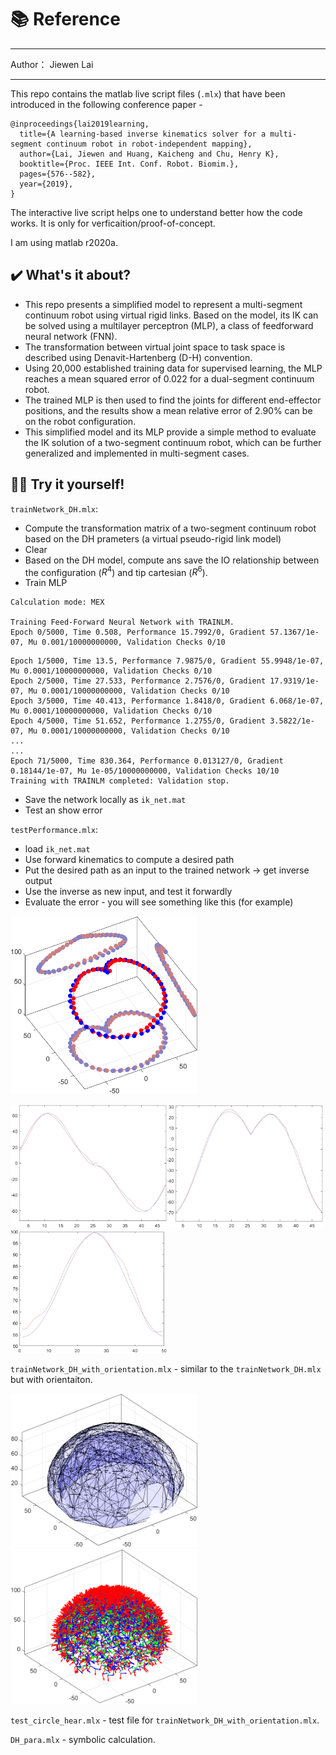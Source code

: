 # 📚 Reference 
********************
Author： Jiewen Lai
********************            
This repo contains the matlab live script files (`.mlx`) that have been introduced in the following conference paper - 
```
@inproceedings{lai2019learning,
  title={A learning-based inverse kinematics solver for a multi-segment continuum robot in robot-independent mapping},
  author={Lai, Jiewen and Huang, Kaicheng and Chu, Henry K},
  booktitle={Proc. IEEE Int. Conf. Robot. Biomim.},
  pages={576--582},
  year={2019},
}
```
The interactive live script helps one to understand better how the code works. It is only for verficaition/proof-of-concept. 

I am using matlab r2020a.


## ✔️ What's it about?

- This repo presents a simplified model to represent a multi-segment continuum robot using virtual rigid links. Based on the model, its IK can be solved using a multilayer perceptron (MLP), a class of feedforward neural network (FNN). 
- The transformation between virtual joint space to task space is described using Denavit-Hartenberg (D-H) convention. 
- Using 20,000 established training data for supervised learning, the MLP reaches a mean squared error of 0.022 for a dual-segment continuum robot. 
- The trained MLP is then used to find the joints for different end-effector positions, and the results show a mean relative error of 2.90% can be on the robot configuration. 
- This simplified model and its MLP provide a simple method to evaluate the IK solution of a two-segment continuum robot, which can be further generalized and implemented in multi-segment cases. 

## 👨‍💻 Try it yourself!

`trainNetwork_DH.mlx`: 
- Compute the transformation matrix of a two-segment continuum robot based on the DH prameters (a virtual pseudo-rigid link model)
- Clear
- Based on the DH model, compute ans save the IO relationship between the configuration ($R^4$) and tip cartesian ($R^6$).
- Train MLP

```
Calculation mode: MEX
 
Training Feed-Forward Neural Network with TRAINLM.
Epoch 0/5000, Time 0.508, Performance 15.7992/0, Gradient 57.1367/1e-07, Mu 0.001/10000000000, Validation Checks 0/10
```
```
Epoch 1/5000, Time 13.5, Performance 7.9875/0, Gradient 55.9948/1e-07, Mu 0.0001/10000000000, Validation Checks 0/10
Epoch 2/5000, Time 27.533, Performance 2.7576/0, Gradient 17.9319/1e-07, Mu 0.0001/10000000000, Validation Checks 0/10
Epoch 3/5000, Time 40.413, Performance 1.8418/0, Gradient 6.068/1e-07, Mu 0.0001/10000000000, Validation Checks 0/10
Epoch 4/5000, Time 51.652, Performance 1.2755/0, Gradient 3.5822/1e-07, Mu 0.0001/10000000000, Validation Checks 0/10
...
...
Epoch 71/5000, Time 830.364, Performance 0.013127/0, Gradient 0.18144/1e-07, Mu 1e-05/10000000000, Validation Checks 10/10
Training with TRAINLM completed: Validation stop.
```
- Save the network locally as `ik_net.mat`
- Test an show error

`testPerformance.mlx`:
- load `ik_net.mat`
- Use forward kinematics to compute a desired path
- Put the desired path as an input to the trained network -> get inverse output
- Use the inverse as new input, and test it forwardly
- Evaluate the error - you will see something like this (for example)

<p align="left">
  <img style="width: 300px" src="figHeart.png" />
</p>

<p align="left">
  <img style="width: 250px" src="resultx.png" /><img style="width: 250px" src="resulty.png" /><img style="width: 250px" src="resultz.png" />
</p>


`trainNetwork_DH_with_orientation.mlx` - similar to the `trainNetwork_DH.mlx` but with orientaiton.

<p align="left">
  <img style="width: 300px" src="fig2.png" /> &nbsp; <img style="width: 300px" src="fig3.png" />
</p>


`test_circle_hear.mlx` - test file for `trainNetwork_DH_with_orientation.mlx`.

`DH_para.mlx` - symbolic calculation.


